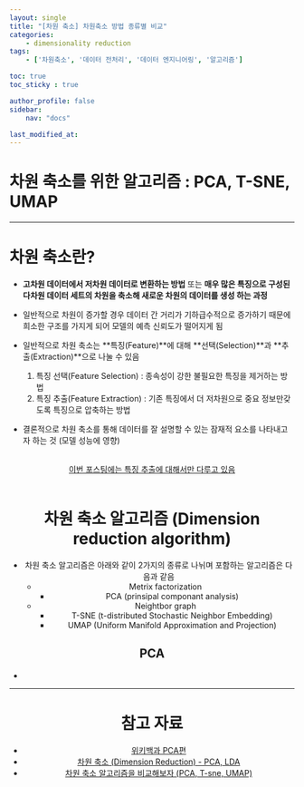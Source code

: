 ```yaml
---
layout: single
title: "[차원 축소] 차원축소 방법 종류별 비교"
categories:	
    - dimensionality reduction
tags:
    - ['차원축소', '데이터 전처리', '데이터 엔지니어링', '알고리즘']

toc: true
toc_sticky : true

author_profile: false
sidebar:
    nav: "docs"

last_modified_at:
---
```


# 차원 축소를 위한 알고리즘 : PCA, T-SNE, UMAP

----

# 차원 축소란?

- **고차원 데이터에서 저차원 데이터로 변환하는 방법** 또는 **매우 많은 특징으로 구성된 다차원 데이터 세트의 차원을 축소해 새로운 차원의 데이터를 생성 하는 과정**
- 일반적으로 차원이 증가할 경우 데이터 간 거리가 기하급수적으로 증가하기 때문에 희소한 구조를 가지게 되어 모델의 예측 신뢰도가 떨어지게 됨
- 일반적으로 차원 축소는 **특징(Feature)**에 대해 **선택(Selection)**과 **추출(Extraction)**으로 나눌 수 있음
  1. 특징 선택(Feature Selection) : 종속성이 강한 불필요한 특징을 제거하는 방법
  2. 특징 추출(Feature Extraction) : 기존 특징에서 더 저차원으로 중요 정보만갖도록 특징으로 압축하는 방법

- 결론적으로 차원 축소를 통해 데이터를 잘 설명할 수 있는 잠재적 요소를 나타내고자 하는 것 (모델 성능에 영향)

<br/>

 <center><u>이번 포스팅에는 특징 추출에 대해서만 다루고 있음</u><center>
<br/>



# 차원 축소 알고리즘 (Dimension reduction algorithm)

- 차원 축소 알고리즘은 아래와 같이 2가지의 종류로 나뉘며 포함하는 알고리즘은 다음과 같음
  - Metrix factorization
    - PCA (prinsipal componant analysis)
  - Neightbor graph
    - T-SNE (t-distributed Stochastic Neighbor Embedding)
    - UMAP (Uniform Manifold Approximation and Projection)



## PCA

- 









---

# 참고 자료

- [위키백과 PCA편](https://ko.wikipedia.org/wiki/%EC%B0%A8%EC%9B%90_%EC%B6%95%EC%86%8C_(%ED%86%B5%EA%B3%84%ED%95%99))
- [차원 축소 (Dimension Reduction) - PCA, LDA]( https://casa-de-feel.tistory.com/19)
- [차원 축소 알고리즘을 비교해보자 (PCA, T-sne, UMAP)](https://velog.io/@stella_y/%EC%B0%A8%EC%9B%90-%EC%B6%95%EC%86%8C-%EC%95%8C%EA%B3%A0%EB%A6%AC%EC%A6%98%EC%9D%84-%EB%B9%84%EA%B5%90%ED%95%B4%EB%B3%B4%EC%9E%90-PCA-T-sne-UMAP)

